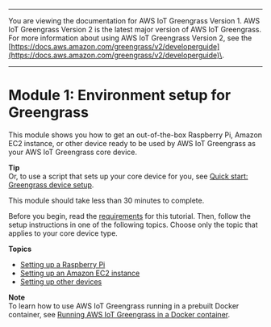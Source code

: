 --------

You are viewing the documentation for AWS IoT Greengrass Version 1\. AWS IoT Greengrass Version 2 is the latest major version of AWS IoT Greengrass\. For more information about using AWS IoT Greengrass Version 2, see the [https://docs.aws.amazon.com/greengrass/v2/developerguide](https://docs.aws.amazon.com/greengrass/v2/developerguide)\.

--------

# Module 1: Environment setup for Greengrass<a name="module1"></a>

This module shows you how to get an out\-of\-the\-box Raspberry Pi, Amazon EC2 instance, or other device ready to be used by AWS IoT Greengrass as your AWS IoT Greengrass core device\.

**Tip**  
Or, to use a script that sets up your core device for you, see [Quick start: Greengrass device setup](quick-start.md)\.

This module should take less than 30 minutes to complete\.

Before you begin, read the [requirements](gg-gs.md#gg-requirements) for this tutorial\. Then, follow the setup instructions in one of the following topics\. Choose only the topic that applies to your core device type\.

**Topics**
+ [Setting up a Raspberry Pi](setup-filter.rpi.md)
+ [Setting up an Amazon EC2 instance](setup-filter.ec2.md)
+ [Setting up other devices](setup-filter.other.md)

**Note**  
To learn how to use AWS IoT Greengrass running in a prebuilt Docker container, see [Running AWS IoT Greengrass in a Docker container](run-gg-in-docker-container.md)\.